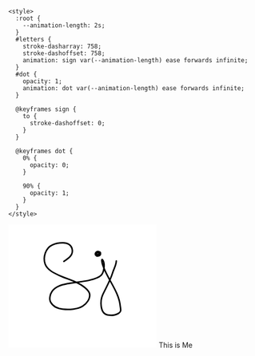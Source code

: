 <!DOCTYPE html>
<html lang="en">
  <head>
    <meta charset="UTF-8" />
    <meta http-equiv="X-UA-Compatible" content="IE=edge" />
    <meta name="viewport" content="width=device-width, initial-scale=1.0" />
    <title>Writing SVG Animation</title>

    <style>
      :root {
        --animation-length: 2s;
      }
      #letters {
        stroke-dasharray: 758;
        stroke-dashoffset: 758;
        animation: sign var(--animation-length) ease forwards infinite;
      }
      #dot {
        opacity: 1;
        animation: dot var(--animation-length) ease forwards infinite;
      }

      @keyframes sign {
        to {
          stroke-dashoffset: 0;
        }
      }

      @keyframes dot {
        0% {
          opacity: 0;
        }

        90% {
          opacity: 1;
        }
      }
    </style>
  </head>
  <body>
    <svg
      width="297"
      height="247"
      viewBox="0 0 297 247"
      fill="none"
      xmlns="http://www.w3.org/2000/svg"
    >
      <g id="Frame 1">
        <rect width="297" height="247" fill="white" />
        <path
          id="dot"
          d="M183 55C177.422 56.0883 170.481 55.6013 176 62.5C179.398 66.7469 185.083 52.1111 178.222 54.2222C174.187 55.4638 171.396 61.5879 177.5 62.9444C182.253 64.0007 187.473 59.2102 182 56.7778C177.934 54.9708 171.881 59.6088 176.556 60.9444C184.502 63.2148 181.797 52.5627 177.222 56.2222C171.824 60.5408 179.007 60 182.5 60C184.273 60 184.865 56.4615 183.444 56.0555C181.584 55.524 178.936 56 177 56"
          stroke="black"
          stroke-width="3"
          stroke-linecap="round"
        />
        <path
          id="letters"
          d="M111 74C120.333 68.0103 131.252 60.8246 127.333 48C122.532 32.2865 98.4961 36.1768 87.7222 41.0556C74.4614 47.0605 68.7829 65.6452 73.4444 79C77.6552 91.0633 91.551 97.4518 102.222 102.333C118.952 109.986 138.1 114.049 152.556 126C156.858 129.557 162.538 134.565 162.833 140.611C163.289 149.951 156.392 158.724 148.944 163.611C138.666 170.356 120.884 170.966 109 169.778C99.0467 168.782 89.8372 165.007 84.7222 156.111C81.0404 149.708 83.3819 139.841 87.3333 134.111C94.4919 123.731 107.045 120.869 118.611 118.556C132.794 115.719 147.409 115.183 161.5 111.889C168.919 110.155 180.455 107.208 185.944 101.444C191.46 95.6527 193.064 80.5295 190 73.4444C189.541 72.3841 188.782 70.892 187.778 70.2222C187.007 69.7086 186.941 71.9649 187 72.8889C187.453 79.9561 190.84 86.7738 193.667 93.1111C203.944 116.151 221.446 138.014 223.944 163.833C224.524 169.825 226.732 174.298 220.833 177.889C214.414 181.796 205.804 182.794 198.5 181.333C182.725 178.178 183.564 151.943 189 140.444C195.747 126.172 204.262 111.634 208.778 96.4444C210.99 89.0018 216 80.814 216 73"
          stroke="black"
          stroke-width="3"
          stroke-linecap="round"
        />
      </g>
    </svg>
    This is Me
  </body>
</html>
